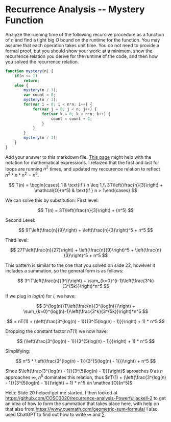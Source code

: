# Recurrence Analysis -- Mystery Function

Analyze the running time of the following recursive procedure as a function of
$n$ and find a tight big $O$ bound on the runtime for the function. You may
assume that each operation takes unit time. You do not need to provide a formal
proof, but you should show your work: at a minimum, show the recurrence relation
you derive for the runtime of the code, and then how you solved the recurrence
relation.

```javascript
function mystery(n) {
    if(n <= 1)
        return;
    else {
        mystery(n / 3);
        var count = 0;
        mystery(n / 3);
        for(var i = 0; i < n*n; i++) {
            for(var j = 0; j < n; j++) {
                for(var k = 0; k < n*n; k++) {
                    count = count + 1;
                }
            }
        }
        mystery(n / 3);
    }
}
```

Add your answer to this markdown file. [This
page](https://docs.github.com/en/get-started/writing-on-github/working-with-advanced-formatting/writing-mathematical-expressions)
might help with the notation for mathematical expressions.
I relaized that the first and last for loops are running $n^2$ times, and updated my reccurence relation to reflect $n^2 * n * n^2 = n^5$.


$$
T(n) = 
\begin{cases} 1 & \text{if } n \leq 1,\\
3T\left(\frac{n}{3}\right) + \mathcal{O}(n^5) & 
\text{if } n > 1\end{cases}
$$


We can solve this by substitution:
First level:

$$
T(n) = 3T\left(\frac{n}{3}\right) + (n^5)
$$

Second Level:

$$
9T\left(\frac{n}{9}\right) + \left(\frac{n}{3}\right)^5 + n^5
$$

Third level:

$$
27T\left(\frac{n}{27}\right) + \left(\frac{n}{9}\right)^5 + \left(\frac{n}{3}\right)^5 + n^5
$$

This pattern is similar to the one that you solved on slide 22, however it includes a summation, so the general form is as follows:

$$
3^iT\left(\frac{n}{3^i}\right) + \sum_{k=0}^{i-1}\left(\frac{3^k}{3^{5k}}\right)*n^5
$$

If we plug in $log(n)$ for $i$, we have:

$$
3^{log(n)}T\left(\frac{n}{3^{log(n)}}\right) + \sum_{k=0}^{log(n)-1}\left(\frac{3^k}{3^{5k}}\right)*n^5
$$

$$
= nT(1) + (\left(\frac{3^{log(n) - 1}}{3^{5(log(n) - 1)}}\right) + 1) * n^5
$$

Dropping the constant factor $nT(1)$ we now have:

$$
(\left(\frac{3^{log(n) - 1}}{3^{5(log(n) - 1)}}\right) + 1) * n^5
$$

Simplifying:

$$
n^5 * \left(\frac{3^{log(n) - 1}}{3^{5(log(n) - 1)}}\right) + n^5
$$

Since $\left(\frac{3^{log(n) - 1}}{3^{5(log(n) - 1)}}\right)$ aproaches 0 as $n$ approaches $\infty$, $n^5$ dominates this relation, thus $nT(1) + (\left(\frac{3^{log(n) - 1}}{3^{5(log(n) - 1)}}\right) + 1) * n^5 \in \mathcal{O}(n^5)$

Help: Slide 20 helped get me started, I then looked at https://github.com/COSC3020/recurrence-analysis-Powerfuljackell-2 to get an idea of how to form the summation that takes place here, with help on that also from https://www.cuemath.com/geometric-sum-formula/ I also used ChatGPT to find out how to write $\infty$ and $\sum{}^{}$


